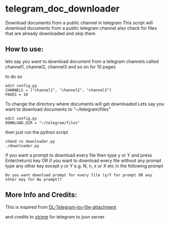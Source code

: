 # telegram_doc_downloader
Download documents from a public channel in telegram
This script will download documents from a public telegram channel
also check for files that are already downloaded and skip them

## How to use:
lets say you want to download document from a telegram channels called channel1, channel2, channel3 and so on for 10 pages

to do so
```
edit config.py
CHANNELS = ["channel1", "channel2", "channel3"]
PAGES = 10
```
To change the directory where documents will get downloaded
Lets say you want to download documents to "~/telegram/files"
```
edit config.py
DOWNLOAD_DIR = "~/telegram/files"
```

then just run the python script

```
chmod +x downloader.py
./downloader.py
```

if you want a prompt to download every file then type y or Y and press Enter(return) key OR
if you want to download every file without any prompt type any other key except y or Y e.g. N, n, x or X etc
in the following prompt


```
Do you want download prompt for every file (y/Y for prompt OR any other key for No prompt)? 

```


## More Info and Credits:

This is inspired from [DL-Telegram-by-file-attachment](https://github.com/Mte90/DL-Telegram-by-file-attachment)

and credits to [xtrime](https://tg.i-c-a.su/) for telegram to json server
